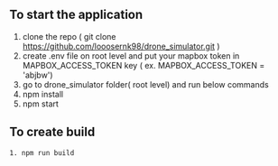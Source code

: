 
## To start the application
   1.  clone the repo ( git clone https://github.com/looosernk98/drone_simulator.git )
   2. create .env file on root level and put your mapbox token in MAPBOX_ACCESS_TOKEN key ( ex. MAPBOX_ACCESS_TOKEN = 'abjbw')
   3. go to drone_simulator folder( root level) and run below commands
   4.  npm install
   5.  npm start

   ## To create build
    1. npm run build
